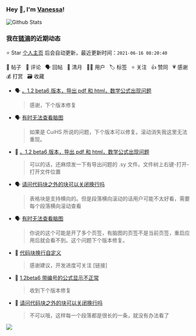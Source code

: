 ### Hey 👋, I'm [Vanessa](http://vanessa.b3log.org/)!

![Github Stats](https://github-readme-stats.vercel.app/api?username=Vanessa219&show_icons=true)

<!--events start -->

### 我在[链滴](https://ld246.com)的近期动态

⭐️ Star [个人主页](https://github.com/Vanessa219/Vanessa219) 后会自动更新，最近更新时间：`2021-06-16 08:20:40`

📝 帖子 &nbsp; 💬 评论 &nbsp; 🗣 回帖 &nbsp; 🌙 清月 &nbsp; 👨‍💻 用户 &nbsp; 🏷️ 标签 &nbsp; ⭐️ 关注 &nbsp; 👍 赞同 &nbsp; 💗 感谢 &nbsp; 💰 打赏 &nbsp; 🗃 收藏

* 🗣 [。1.2 beta6 版本，导出 pdf 和 html，数学公式出现问题](https://ld246.com/article/1623751978387/comment/1623764154011#comments)

  > 感谢，下个版本修复
* 🗣 [有时无法查看脑图](https://ld246.com/article/1623667799536/comment/1623755898494#comments)

  > 如果是 CuiHS 所说的问题，下个版本可以修复。滚动消失我这里无法重现。
* 💬 [。1.2 beta6 版本，导出 pdf 和 html，数学公式出现问题](https://ld246.com/article/1623751978387/comment/1623761750315#comments)

  > 可以的话，还麻烦发一下有导出问题的 .sy 文件。文件树上右键-打开-打开文件位置
* 🗣 [请问代码块之外的块可以关闭换行吗](https://ld246.com/article/1623648042808/comment/1623730614703#comments)

  > 表格块是支持横向的。但是段落横向滚动的话用户可能不太好看，需要每个段落横向滚动查看
* 🗣 [有时无法查看脑图](https://ld246.com/article/1623667799536/comment/1623727013875#comments)

  > 你说的这个可能是开了多个页签，有脑图的页签不是当前页签，重启应用后就会看不到。这个问题下个版本修复。
* 💬 [代码块换行自定义](https://ld246.com/article/1623728538326/comment/1623744006075#comments)

  > 感谢建议，开发进度可关注 [链接]
* 💬 [1.2beta6 带编号的公式显示不正常](https://ld246.com/article/1623605555076/comment/1623724468960#comments)

  > 收到下个版本修复
* 💬 [请问代码块之外的块可以关闭换行吗](https://ld246.com/article/1623648042808/comment/1623724280844#comments)

  > 不可以哦，这样每一个段落都是很长的一条，就没有办法看了


<!--events end -->

<a title="Hits" target="_blank" href="https://github.com/Vanessa219/Vanessa219"><img src="https://hits.b3log.org/Vanessa219/Vanessa219.svg"></a>
